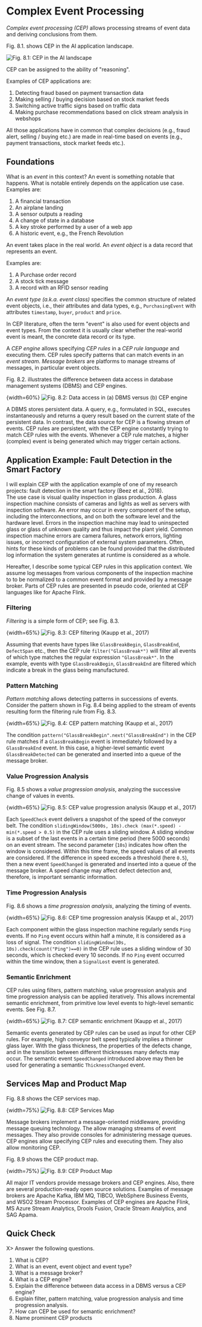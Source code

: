 
# Complex Event Processing

*Complex event processing (CEP)* allows processing streams of event data and deriving conclusions from them.

Fig. 8.1. shows CEP in the AI application landscape.

![Fig. 8.1: CEP in the AI landscape](images/AI_landscape-CEP.png)

CEP can be assigned to the ability of "reasoning". 


Examples of CEP applications are:

1. Detecting fraud based on payment transaction data
2. Making selling / buying decision based on stock market feeds
1. Switching active traffic signs based on traffic data
1. Making purchase recommendations based on click stream analysis in webshops

All those applications have in common that complex decisions (e.g., fraud alert, selling / buying etc.) are made in real-time based on events (e.g., payment transactions, stock market feeds etc.). 


## Foundations

What is an *event* in this context?
An event is something notable that happens.
What is notable entirely depends on the application use case. 
Examples are:

1. A financial transaction
1. An airplane landing
1. A sensor outputs a reading
1. A change of state in a database
1. A key stroke performed by a user of a web app
1. A historic event, e.g., the French Revolution

An event takes place in the real world.
An *event object* is a data record that represents an event.

Examples are:

1. A Purchase order record
1. A stock tick message
1. A record with an RFID sensor reading


An *event type (a.k.a. event class)* specifies the common structure of related event objects, i.e., their attributes and data types, e.g., `PurchasingEvent` with attributes `timestamp`, `buyer`, `product` and `price`.

In CEP literature, often the term "event" is also used for event objects and event types. From the context it is usually clear whether the real-world event is meant, the concrete data record or its type.

A *CEP engine* allows specifying *CEP rules* in a *CEP rule language* and executing them. CEP rules specify patterns that can match events in an *event stream*. *Message brokers* are platforms to manage streams of messages, in particular event objects. 



Fig. 8.2. illustrates the difference between data access in database management systems (DBMS) and CEP engines.

{width=60%}
![Fig. 8.2: Data access in (a) DBMS versus (b) CEP engine](images/CEP_vs_DBMS.png)


A DBMS stores persistent data. A query, e.g., formulated in SQL, executes instantaneously and returns a query result based on the current state of the persistent data.
In contrast, the data source for CEP is a flowing stream of events. CEP rules are persistent, with the CEP engine constantly trying to match CEP rules with the events. Whenever a CEP rule matches, a higher (complex) event is being generated which may trigger certain actions. 




## Application Example: Fault Detection in the Smart Factory

I will explain CEP with the application example of one of my research projects: fault detection in the smart factory (Beez et al., 2018).  
The use case is visual quality inspection in glass production. A glass inspection machine consists of cameras and lights as well as servers with inspection software. 
An error may occur in every component of the setup, including the interconnections, and on both the software level and the hardware level. Errors in the inspection machine may lead to uninspected glass or glass of unknown quality and thus impact the plant yield.
Common inspection machine errors are camera failures, network errors, lighting issues, or incorrect configuration of external system parameters. 
Often, hints for these kinds of problems can be found provided that the distributed log information the system generates at runtime is considered as a whole. 

Hereafter, I describe some typical CEP rules in this application context. We assume log messages from various components of the inspection machine to to be normalized to a common event format and provided by a message broker. Parts of CEP rules are presented in pseudo code, oriented at CEP languages like for Apache Flink. 


### Filtering

*Filtering* is a simple form of CEP; see Fig. 8.3. 

{width=65%}
![Fig. 8.3: CEP filtering (Kaupp et al., 2017)](images/CEP_Filtering.jpg)


Assuming that events have types like `GlassBreakBegin`, `GlassBreakEnd`, `DefectSpan` etc., then the CEP rule `filter("GlassBreak*")` will filter all events of which type matches the regular expression `"GlassBreak*"`. In the example, events with type `GlassBreakBegin`, `GlassBreakEnd` are filtered which indicate a break in the glass being manufactured. 


### Pattern Matching

*Pattern matching* allows detecting patterns in successions of events. Consider the pattern shown in Fig. 8.4 being applied to the stream of events resulting form the filtering rule from Fig. 8.3.

{width=65%}
![Fig. 8.4: CEP pattern matching (Kaupp et al., 2017)](images/CEP_Pattern_Matching.jpg)

The condition `pattern("GlassBreakBegin".next("GlassBreakEnd")` in the CEP rule matches if a `GlassBreakBegin` event is immediately followed by a `GlassBreakEnd` event. In this case, a higher-level semantic event `GlassBreakDetected` can be generated and inserted into a queue of the message broker. 


### Value Progression Analysis

Fig. 8.5 shows a *value progression analysis*, analyzing the successive change of values in events. 


{width=65%}
![Fig. 8.5: CEP value progression analysis (Kaupp et al., 2017)](images/CEP_Value_Progression_Analysis.jpg)

Each `SpeedCheck` event delivers a snapshot of the speed of the conveyor belt. 
The condition `slidingWindow(5000s, 10s).check (max(*.speed) - min(*.speed > 0.5)` in the CEP rule uses a sliding window. A sliding window is a subset of the last events in a certain time period (here 5000 seconds) on an event stream. The second parameter (`10s`) indicates how often the window is considered. Within this time frame, the speed values of all events are considered. 
If the difference in speed exceeds a threshold (here `0.5`), then a new event `SpeedChanged` is generated and inserted into a queue of the message broker. 
A speed change may affect defect detection and, therefore, is important semantic information. 


### Time Progression Analysis

Fig. 8.6 shows a *time progression analysis*, analyzing the timing of events. 


{width=65%}
![Fig. 8.6: CEP time progression analysis (Kaupp et al., 2017)](images/CEP_Time_Progression_Analysis.jpg)

Each component within the glass inspection machine regularly sends `Ping` events. If no `Ping` event occurs within half a minute, it is considered as a loss of signal. 
The condition `slidingWindow(30s, 10s).check(count("Ping")==0)` in the CEP rule uses a sliding window of 30 seconds, which is checked every 10 seconds. If no `Ping` event occurred within the time window, then a `SignalLost` event is generated.

 





### Semantic Enrichment

CEP rules using filters, pattern matching, value progression analysis and time progression analysis can be applied iteratively. This allows incremental semantic enrichment, from primitive low level events to high-level semantic events. See Fig. 8.7.


{width=65%}
![Fig. 8.7: CEP semantic enrichment (Kaupp et al., 2017)](images/CEP_Semantic_Enrichment.jpg)

Semantic events generated by CEP rules can be used as input for other CEP rules. For example, high conveyor belt speed typically implies a thinner glass layer. With the glass thickness, the properties of the defects change, and in the transition between different thicknesses many defects may occur. The semantic event `SpeedChanged` introduced above may then be used for generating a semantic `ThicknessChanged` event. 






## Services Map and Product Map

Fig. 8.8 shows the CEP services map. 

{width=75%}
![Fig. 8.8: CEP Services Map](images/CEP_SM.png)


Message brokers implement a message-oriented middleware, providing message queuing technology. The allow managing streams of event messages. They also provide consoles for administering message queues. 
CEP engines allow specifying CEP rules and executing them. They also allow monitoring CEP.  



Fig. 8.9 shows the CEP product map. 


{width=75%}
![Fig. 8.9: CEP Product Map](images/CEP_PM.png)

All major IT vendors provide message brokers and CEP engines. Also, there are several production-ready open source solutions. 
Examples of message brokers are Apache Kafka, IBM MQ, TIBCO, WebSphere Business Events, and WSO2 Stream Processor.
Examples of CEP engines are Apache Flink,  MS Azure Stream Analytics, Drools Fusion, Oracle Stream Analytics, and SAG Apama.




## Quick Check

X> Answer the following questions.

1. What is CEP?
1. What is an event, event object and event type?
2. What is a message broker?
2. What is a CEP engine? 
1. Explain the difference between data access in a DBMS versus a CEP engine?
2. Explain filter, pattern matching, value progression analysis and time progression analysis.
3. How can CEP be used for semantic enrichment?
1. Name prominent CEP products

